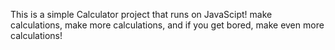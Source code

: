 This is a simple Calculator project that runs on JavaScipt! make calculations, make more calculations, and if you get bored, make even more calculations!
